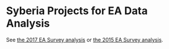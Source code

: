 # Syberia Projects for EA Data Analysis

See [the 2017 EA Survey analysis](https://github.com/peterhurford/ea-data/tree/master/models/2017/easurvey) or [the 2015 EA Survey analysis](https://github.com/peterhurford/ea-data/tree/master/models/2015/easurvey).
